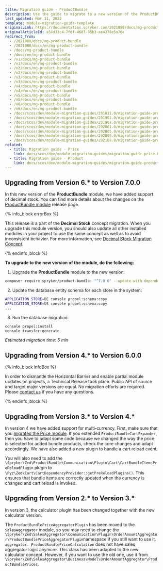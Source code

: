 ```yaml
---
title: Migration guide - ProductBundle
description: Use the guide to migrate to a new version of the ProductBundle module.
last_updated: Mar 11, 2022
template: module-migration-guide-template
originalLink: https://documentation.spryker.com/2021080/docs/mg-product-bundle
originalArticleId: a54d33c4-7fdf-4687-85b3-ae4378e5a76a
redirect_from:
  - /2021080/docs/mg-product-bundle
  - /2021080/docs/en/mg-product-bundle
  - /docs/mg-product-bundle
  - /docs/en/mg-product-bundle
  - /v1/docs/mg-product-bundle
  - /v1/docs/en/mg-product-bundle
  - /v2/docs/mg-product-bundle
  - /v2/docs/en/mg-product-bundle
  - /v3/docs/mg-product-bundle
  - /v3/docs/en/mg-product-bundle
  - /v4/docs/mg-product-bundle
  - /v4/docs/en/mg-product-bundle
  - /v5/docs/mg-product-bundle
  - /v5/docs/en/mg-product-bundle
  - /v6/docs/mg-product-bundle
  - /v6/docs/en/mg-product-bundle
  - /docs/scos/dev/module-migration-guides/201811.0/migration-guide-productbundle.html
  - /docs/scos/dev/module-migration-guides/201903.0/migration-guide-productbundle.html
  - /docs/scos/dev/module-migration-guides/201907.0/migration-guide-productbundle.html
  - /docs/scos/dev/module-migration-guides/202001.0/migration-guide-productbundle.html
  - /docs/scos/dev/module-migration-guides/202005.0/migration-guide-productbundle.html
  - /docs/scos/dev/module-migration-guides/202009.0/migration-guide-productbundle.html
  - /docs/scos/dev/module-migration-guides/202108.0/migration-guide-productbundle.html
related:
  - title: Migration guide - Price
    link: docs/scos/dev/module-migration-guides/migration-guide-price.html
  - title: Migration guide - Product
    link: docs/scos/dev/module-migration-guides/migration-guide-product.html
---
```


## Upgrading from Version 6.* to Version 7.0.0

In this new version of the **ProductBundle** module, we have added support of decimal stock. You can find more details about the changes on the [ProductBundle module](https://github.com/spryker/product-bundle/releases) release page.

{% info_block errorBox %}

This release is a part of the **Decimal Stock** concept migration. When you upgrade this module version, you should also update all other installed modules in your project to use the same concept as well as to avoid inconsistent behavior. For more information, see [Decimal Stock Migration Concept](/docs/scos/dev/migration-concepts/decimal-stock-migration-concept.html).

{% endinfo_block %}

**To upgrade to the new version of the module, do the following:**

1. Upgrade the **ProductBundle** module to the new version:

```bash
composer require spryker/product-bundle: "^7.0.0" --update-with-dependencies
```
2. Update the database entity schema for each store in the system:

```bash
APPLICATION_STORE=DE console propel:schema:copy
APPLICATION_STORE=US console propel:schema:copy
...
```
3. Run the database migration:

```bash
console propel:install
console transfer:generate
```

*Estimated migration time: 5 min*

## Upgrading from Version 4.* to Version 6.0.0

{% info_block infoBox %}

In order to dismantle the Horizontal Barrier and enable partial module updates on projects, a Technical Release took place. Public API of source and target major versions are equal. No migration efforts are required. Please [contact us](https://spryker.com/en/support/) if you have any questions.

{% endinfo_block %}

## Upgrading from Version 3.* to Version 4.*

In version 4 we have added support for multi-currency. First, make sure that you [migrated the Price module](/docs/scos/dev/module-migration-guides/migration-guide-price.html). If you extended `ProductBundleCartExpander`, then you have to adapt some code because we changed the way the price is selected for added bundle products, check the core changes and adapt accordingly. We have also added a new plugin to handle a cart reload event.

You will also need to add the `\Spryker\Zed\ProductBundle\Communication\Plugin\Cart\CartBundleItemsPreReloadPlugin` plugin to `\Pyz\Zed\Cart\CartDependencyProvider::getPreReloadPlugins()`. This ensures that bundle items are correctly updated when the currency is changed and cart reload is invoked.

## Upgrading from Version 2.* to Version 3.*

In version 3, the calculator plugin has been changed together with the new calculator version.

The `ProductBundlePriceAggregatorPlugin` has been moved to the `SalesAggregator` module, so you may need to change the  `\Spryker\Zed\SalesAggregator\Communication\Plugin\OrderAmountAggregator\ProductBundlePriceAggregatorPlugin`namespace if you still want to use it.
`aggregator. ProductBundlePriceCalculation` does not have sales aggregator logic anymore. This class has been adapted to the new calculator concept. However, if you want to use the old one, use it from `\Spryker\Zed\SalesAggregator\Business\Model\OrderAmountAggregator\ProductBundlePrices`.
